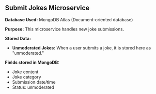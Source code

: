 ## Submit Jokes Microservice

**Database Used:** MongoDB Atlas (Document-oriented database)

**Purpose:** This microservice handles new joke submissions.

**Stored Data:**

- **Unmoderated Jokes:** When a user submits a joke, it is stored here as "unmoderated."

**Fields stored in MongoDB:**

- Joke content
- Joke category
- Submission date/time
- Status: unmoderated

